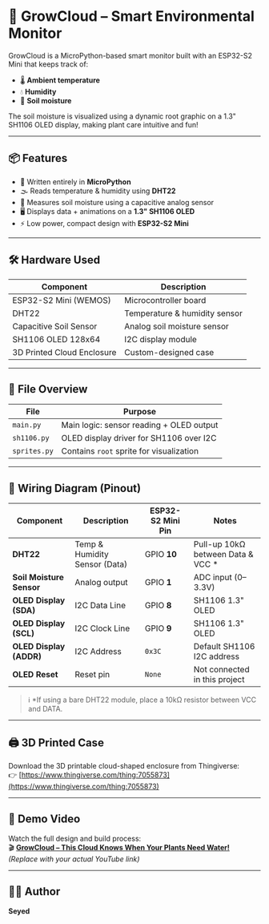 # 🌱 GrowCloud – Smart Environmental Monitor

GrowCloud is a MicroPython-based smart monitor built with an ESP32-S2 Mini that keeps track of:
- 🌡️ **Ambient temperature**
- 💧 **Humidity**
- 🌿 **Soil moisture**

The soil moisture is visualized using a dynamic root graphic on a 1.3" SH1106 OLED display, making plant care intuitive and fun!

---

## 📦 Features

- 🧠 Written entirely in **MicroPython**
- 🌫️ Reads temperature & humidity using **DHT22**
- 🌱 Measures soil moisture using a capacitive analog sensor
- 🖥️ Displays data + animations on a **1.3" SH1106 OLED**
- ⚡ Low power, compact design with **ESP32-S2 Mini**

---

## 🛠️ Hardware Used

| Component                 | Description                          |
|--------------------------|--------------------------------------|
| ESP32-S2 Mini (WEMOS)    | Microcontroller board                |
| DHT22                    | Temperature & humidity sensor        |
| Capacitive Soil Sensor   | Analog soil moisture sensor          |
| SH1106 OLED 128x64       | I2C display module                   |
| 3D Printed Cloud Enclosure | Custom-designed case               |

---

## 📂 File Overview

| File         | Purpose                                  |
|--------------|------------------------------------------|
| `main.py`    | Main logic: sensor reading + OLED output |
| `sh1106.py`  | OLED display driver for SH1106 over I2C  |
| `sprites.py` | Contains `root` sprite for visualization |

---

## 🔌 Wiring Diagram (Pinout)

| Component                | Description                         | ESP32-S2 Mini Pin | Notes                              |
|--------------------------|-------------------------------------|-------------------|-------------------------------------|
| **DHT22**                | Temp & Humidity Sensor (Data)       | GPIO **10**       | Pull-up 10kΩ between Data & VCC *   |
| **Soil Moisture Sensor** | Analog output                       | GPIO **1**        | ADC input (0–3.3V)                  |
| **OLED Display (SDA)**   | I2C Data Line                       | GPIO **8**        | SH1106 1.3" OLED                    |
| **OLED Display (SCL)**   | I2C Clock Line                      | GPIO **9**        | SH1106 1.3" OLED                    |
| **OLED Display (ADDR)**  | I2C Address                         | `0x3C`            | Default SH1106 I2C address          |
| **OLED Reset**           | Reset pin                           | `None`            | Not connected in this project       |

> ℹ️ *If using a bare DHT22 module, place a 10kΩ resistor between VCC and DATA.

---

## 🖨️ 3D Printed Case

Download the 3D printable cloud-shaped enclosure from Thingiverse:  
👉 [https://www.thingiverse.com/thing:7055873](https://www.thingiverse.com/thing:7055873)

---

## 🎥 Demo Video

Watch the full design and build process:  
🎬 **[GrowCloud – This Cloud Knows When Your Plants Need Water!](https://youtube.com/your_video_link_here)**  
*(Replace with your actual YouTube link)*

---

## 🧑‍💻 Author

**Seyed**


